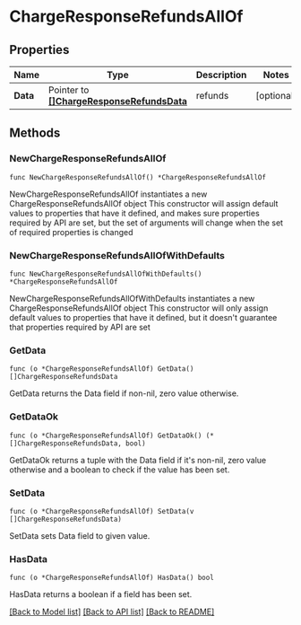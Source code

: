 # ChargeResponseRefundsAllOf

## Properties

Name | Type | Description | Notes
------------ | ------------- | ------------- | -------------
**Data** | Pointer to [**[]ChargeResponseRefundsData**](ChargeResponseRefundsData.md) | refunds | [optional] 

## Methods

### NewChargeResponseRefundsAllOf

`func NewChargeResponseRefundsAllOf() *ChargeResponseRefundsAllOf`

NewChargeResponseRefundsAllOf instantiates a new ChargeResponseRefundsAllOf object
This constructor will assign default values to properties that have it defined,
and makes sure properties required by API are set, but the set of arguments
will change when the set of required properties is changed

### NewChargeResponseRefundsAllOfWithDefaults

`func NewChargeResponseRefundsAllOfWithDefaults() *ChargeResponseRefundsAllOf`

NewChargeResponseRefundsAllOfWithDefaults instantiates a new ChargeResponseRefundsAllOf object
This constructor will only assign default values to properties that have it defined,
but it doesn't guarantee that properties required by API are set

### GetData

`func (o *ChargeResponseRefundsAllOf) GetData() []ChargeResponseRefundsData`

GetData returns the Data field if non-nil, zero value otherwise.

### GetDataOk

`func (o *ChargeResponseRefundsAllOf) GetDataOk() (*[]ChargeResponseRefundsData, bool)`

GetDataOk returns a tuple with the Data field if it's non-nil, zero value otherwise
and a boolean to check if the value has been set.

### SetData

`func (o *ChargeResponseRefundsAllOf) SetData(v []ChargeResponseRefundsData)`

SetData sets Data field to given value.

### HasData

`func (o *ChargeResponseRefundsAllOf) HasData() bool`

HasData returns a boolean if a field has been set.


[[Back to Model list]](../README.md#documentation-for-models) [[Back to API list]](../README.md#documentation-for-api-endpoints) [[Back to README]](../README.md)


